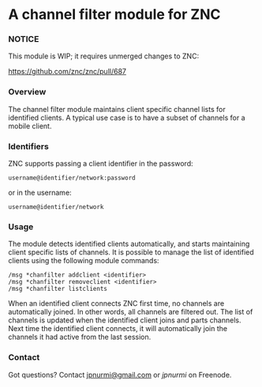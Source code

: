 A channel filter module for ZNC
===============================

### NOTICE

This module is WIP; it requires unmerged changes to ZNC:

https://github.com/znc/znc/pull/687

### Overview

The channel filter module maintains client specific channel lists
for identified clients. A typical use case is to have a subset of
channels for a mobile client.

### Identifiers

ZNC supports passing a client identifier in the password:

    username@identifier/network:password

or in the username:

    username@identifier/network

### Usage

The module detects identified clients automatically, and starts
maintaining client specific lists of channels. It is possible to
manage the list of identified clients using the following module
commands:

    /msg *chanfilter addclient <identifier>
    /msg *chanfilter removeclient <identifier>
    /msg *chanfilter listclients

When an identified client connects ZNC first time, no channels are
automatically joined. In other words, all channels are filtered out.
The list of channels is updated when the identified client joins and
parts channels. Next time the identified client connects, it will
automatically join the channels it had active from the last session.

### Contact

Got questions? Contact jpnurmi@gmail.com or *jpnurmi* on Freenode.
